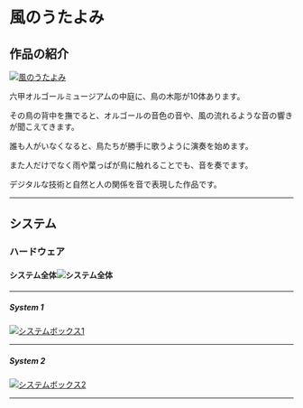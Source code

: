# 風のうたよみ


## 作品の紹介

[![風のうたよみ](http://img.youtube.com/vi/Kt1RpMQv_q4/0.jpg)](http://www.youtube.com/watch?v=Kt1RpMQv_q4 "風のうたよみ")

六甲オルゴールミュージアムの中庭に、鳥の木彫が10体あります。

その鳥の背中を撫でると、オルゴールの音色の音や、風の流れるような音の響きが聞こえてきます。

誰も人がいなくなると、鳥たちが勝手に歌うように演奏を始めます。

また人だけでなく雨や葉っぱが鳥に触れることでも、音を奏でます。

デジタルな技術と自然と人の関係を音で表現した作品です。



---



## システム

### ハードウェア

#### システム全体![システム全体](https://github.com/mathrax-s/rokko2020/blob/gh-pages/kazenoutayomi_system.svg?raw=true)

---

##### System 1

[![システムボックス1](https://github.com/mathrax-s/rokko2020/blob/gh-pages/kazenoutayomi_system1.svg?raw=true)]("system_1")

---

##### System 2

[![システムボックス2](https://github.com/mathrax-s/rokko2020/blob/gh-pages/kazenoutayomi_system2.svg?raw=true)]("system_2")



---
